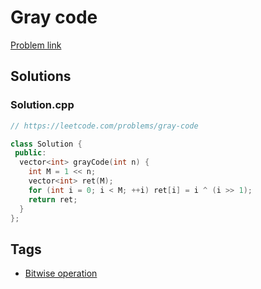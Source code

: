 # Gray code

[Problem link](https://leetcode.com/problems/gray-code)

## Solutions


### Solution.cpp
```cpp
// https://leetcode.com/problems/gray-code

class Solution {
 public:
  vector<int> grayCode(int n) {
    int M = 1 << n;
    vector<int> ret(M);
    for (int i = 0; i < M; ++i) ret[i] = i ^ (i >> 1);
    return ret;
  }
};
```
## Tags

* [Bitwise operation](/Collections/bitwise-operation.md#bitwise-operation)
